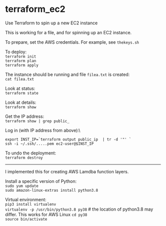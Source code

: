 # terraform_ec2

Use Terraform to spin up a new EC2 instance


This is working for a file, and for spinning up an EC2 instance.  

To prepare, set the AWS credentials.  For example, see `thekeys.sh`

To deploy:\
`terraform init`\
`terraform plan`\
`terraform apply`

The instance should be running and file `filea.txt` is created:\
`cat filea.txt`

Look at status:\
`terraform state`

Look at details:\
`terraform show`

Get the IP address:\
`terraform show | grep public_`



Log in (with IP address from above):\
```
export INST_IP=`terraform output public_ip  | tr -d '"' `  
ssh -i ~/.ssh/.....pem ec2-user@$INST_IP
```

To undo the deployment:\
`terraform destroy`


---

I implemented this for creating AWS Lamdba function layers.

Install a specific version of Python:\
`sudo yum update `\
`sudo amazon-linux-extras install python3.8 `

Virtual environment:\
`pip3 install virtualenv`\
`virtualenv -p /usr/bin/python3.8 py38`   # the location of python3.8 may differ.  This works for AWS Linux
`cd py38`\
`source bin/activate`




